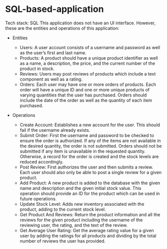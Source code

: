 # SQL-based-application
Tech stack: SQL
This application does not have an UI interface. However, these are the entities and operations of this application:
- Entities
  - Users: A user account consists of a username and password as well as the user’s first
  and last name. 
  - Products: A product should have a unique product identifier as well as a name, a
  description, the price, and the current number of the product in stock.
  - Reviews: Users may post reviews of products which include a text component as well
  as a rating.
  - Orders: Each user may have one or more orders of products. Each order will have a
  unique ID and one or more unique products of varying quantities that the user has
  purchased. Orders should include the date of the order as well as the quantity of each
  item purchased.

- Operations
  - Create Account: Establishes a new account for the user. This should fail if the username already exists.
  - Submit Order: First the username and password to be checked to ensure the order is authorized. If any of
the items are not available in the desired quantity, the order is not submitted. Orders
should not be submitted if any item is unavailable in the requested quantity. Otherwise, a
record for the order is created and the stock levels are reduced accordingly. 
  - Post Review: First authorizes the user and then submits a review. Each user should also
  only be able to post a single review for a given product.
   - Add Product: A new product is added to the database with the given name and description and the
  given initial stock value. This operation should provide an ID for the product which can
  be used in future operations.
  - Update Stock Level: Adds new inventory associated with the product, adding to the current stock level.
  - Get Product And Reviews: Return the product information and all the reviews for the given product including the
  username of the reviewing user, the rating, and the text of the review.
  - Get Average User Rating: Get the average rating value for a given user by adding the ratings for all products and
  dividing by the total number of reviews the user has provided.
